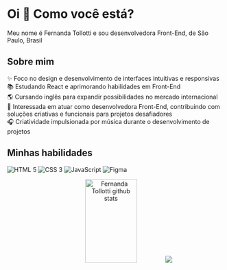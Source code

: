 # Oi 👋 Como você está?

Meu nome é Fernanda Tollotti e sou desenvolvedora Front-End, de São Paulo, Brasil

## Sobre mim

✨ Foco no design e desenvolvimento de interfaces intuitivas e responsivas  
📚 Estudando React e aprimorando habilidades em Front-End  
🌎 Cursando inglês para expandir possibilidades no mercado internacional  
🎯 Interessada em atuar como desenvolvedora Front-End, contribuindo com soluções criativas e funcionais para projetos desafiadores  
🎧 Criatividade impulsionada por música durante o desenvolvimento de projetos

## Minhas habilidades

![HTML 5](https://img.shields.io/badge/HTML5-333333?style=for-the-badge&logo=html5)
![CSS 3](https://img.shields.io/badge/CSS3-333333?style=for-the-badge&logo=css3&logoColor=1572B6)
![JavaScript](https://img.shields.io/badge/JavaScript-333333?style=for-the-badge&logo=javascript)
![Figma](https://img.shields.io/badge/Figma-333333?style=for-the-badge&logo=figma)

<div align="center">  
  <img width="49%" height="195px" src="https://github-readme-stats.vercel.app/api?username=fernandatollotti&show_icons=true&count_private=true&hide_border=true&title_color=9A5AF2&icon_color=8B1EC4&text_color=c9d1d9&bg_color=0d1117" alt="Fernanda Tollotti github stats" /> 
  <img src="https://github-readme-stats.vercel.app/api/top-langs/?username=fernandatollotti&layout=compact&hide_border=true&title_color=9A5AF2&text_color=fff&bg_color=0d1117" />
</div>
